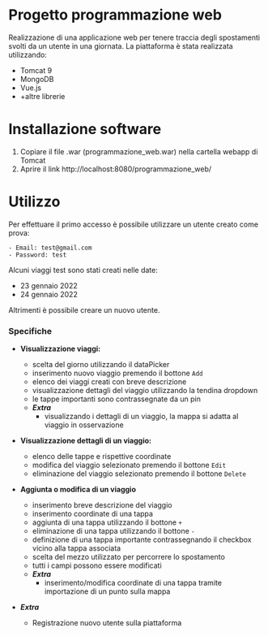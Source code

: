 # Progetto programmazione web
Realizzazione di una applicazione web per tenere traccia degli spostamenti svolti da un utente in una giornata.
La piattaforma è stata realizzata utilizzando:
 - Tomcat 9
 - MongoDB
 - Vue.js 
 - +altre librerie

# Installazione software
1. Copiare il file .war (programmazione_web.war) nella cartella webapp di Tomcat
2. Aprire il link http://localhost:8080/programmazione_web/

# Utilizzo
Per effettuare il primo accesso è possibile utilizzare un utente creato come prova:

    - Email: test@gmail.com
    - Password: test

Alcuni viaggi test sono stati creati nelle date: 
- 23 gennaio 2022 
- 24 gennaio 2022

Altrimenti è possibile creare un nuovo utente.

### Specifiche
- **Visualizzazione viaggi:**
    - scelta del giorno utilizzando il dataPicker
    - inserimento nuovo viaggio premendo il bottone `Add`
    - elenco dei viaggi creati con breve descrizione
    - visualizzazione dettagli del viaggio utilizzando la tendina dropdown
    - le tappe importanti sono contrassegnate da un pin
    - ***Extra***
        - visualizzando i dettagli di un viaggio, la mappa si adatta al viaggio in osservazione
- **Visualizzazione dettagli di un viaggio:**
  - elenco delle tappe e rispettive coordinate
  - modifica del viaggio selezionato premendo il bottone `Edit`
  - eliminazione del viaggio selezionato premendo il bottone `Delete`

- **Aggiunta o modifica di un viaggio**
    - inserimento breve descrizione del viaggio
    - inserimento coordinate di una tappa
    - aggiunta di una tappa utilizzando il bottone `+`
    - eliminazione di una tappa utilizzando il bottone `-`
    - definizione di una tappa importante contrassegnando il checkbox vicino alla tappa associata
    - scelta del mezzo utilizzato per percorrere lo spostamento
    - tutti i campi possono essere modificati
    - ***Extra***
      - inserimento/modifica coordinate di una tappa tramite importazione di un punto sulla mappa
- ***Extra***
  - Registrazione nuovo utente sulla piattaforma
